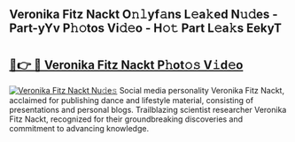 ## Veronika Fitz Nackt O𝚗𝚕yf𝚊ns L𝚎a𝚔ed N𝚞𝚍es - Part-yYv P𝚑𝚘tos Vi𝚍𝚎o - H𝚘𝚝 Part L𝚎a𝚔s EekyT

# <h2><a href="http://kfcvbq1.oniu.top/?m=Veronika+Fitz+Nackt">🔗👉 🔴 Veronika Fitz Nackt P𝚑ot𝚘𝚜 V𝚒d𝚎o</a></h2>

[![Veronika Fitz Nackt Nu𝚍e𝚜](https://i.imgur.com/0qMVB7G.gif)](http://kfcvbq1.oniu.top/?m=Veronika+Fitz+Nackt)
Social media personality Veronika Fitz Nackt, acclaimed for publishing dance and lifestyle material, consisting of presentations and personal blogs. Trailblazing scientist researcher Veronika Fitz Nackt, recognized for their groundbreaking discoveries and commitment to advancing knowledge.  
